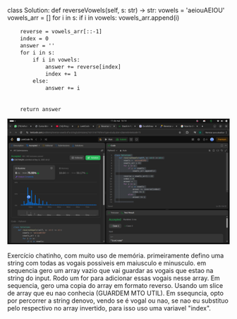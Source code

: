 class Solution:
    def reverseVowels(self, s: str) -> str:
        vowels = 'aeiouAEIOU'
        vowels_arr = []
        for i in s:
            if i in vowels:
                vowels_arr.append(i)

        reverse = vowels_arr[::-1]
        index = 0
        answer = ''
        for i in s:
            if i in vowels:
                answer += reverse[index]
                index += 1
            else: 
                answer += i

                
        return answer

![alt text](image.png)

Exercício chatinho, com muito uso de memória.
primeiramente defino uma string com todas as vogais possiveis em maiusculo e minusculo.
em sequencia gero um array vazio que vai guardar as vogais que estao na string do input. Rodo um for para adicionar essas vogais nesse array. Em sequencia, gero uma copia do array em formato reverso. Usando um slice de array que eu nao conhecia (GUARDEM MTO UTIL). Em ssequncia, opto por percorrer a string denovo, vendo se é vogal ou nao, se nao eu substituo pelo respectivo no array invertido, para isso uso uma variavel "index".